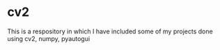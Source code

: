 # cv2
This is a respository in which  I have included some of my projects done using cv2, numpy, pyautogui
